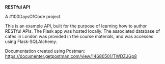 **RESTful API**

A #100DaysOfCode project

This is an example API, built for the purpose of learning how to author RESTful APIs. The Flask app was hosted locally. 
The associated database of cafes in London was provided in the course materials, and was accessed using 
Flask-SQLAlchemy.

Documentation created using Postman:
https://documenter.getpostman.com/view/14680501/TWDZJGp8